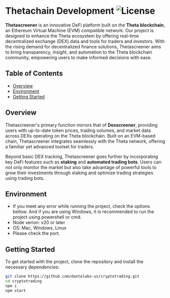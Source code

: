 # Thetachain Development ![License](https://img.shields.io/badge/License-MIT-blue.svg)

**Thetascreener** is an innovative DeFi platform built on the **Theta blockchain**, an Ethereum Virtual Machine (EVM) compatible network. Our project is designed to enhance the Theta ecosystem by offering real-time decentralized exchange (DEX) data and tools for traders and investors. With the rising demand for decentralized finance solutions, Thetascreener aims to bring transparency, insight, and automation to the Theta blockchain community, empowering users to make informed decisions with ease.

## Table of Contents
- [Overview](#overview)
- [Environment](#environment)
- [Getting Started](#getting-started)

## Overview

Thetascreener's primary function mirrors that of **Dexscreener**, providing users with up-to-date token prices, trading volumes, and market data across DEXs operating on the Theta blockchain. Built on an EVM-based chain, Thetascreener integrates seamlessly with the Theta network, offering a familiar yet advanced toolset for traders.

Beyond basic DEX tracking, Thetascreener goes further by incorporating key DeFi features such as **staking** and **automated trading bots**. Users can not only monitor the market but also take advantage of powerful tools to grow their investments through staking and optimize trading strategies using trading bots.

## Environment

- If you meet any error while running the project, check the options bellow. 
And if you are using Windows, it is recommended to run the project using powershell or cmd.
- Node verion: v20 or later
- OS: Mac, Windows, Linux
- Please check the port.

## Getting Started

To get started with the project, clone the repository and install the necessary dependencies:

```bash
git clone https://github.com/dantelabs-us/cryptotrading.git
cd cryptotrading
npm i
npm start
